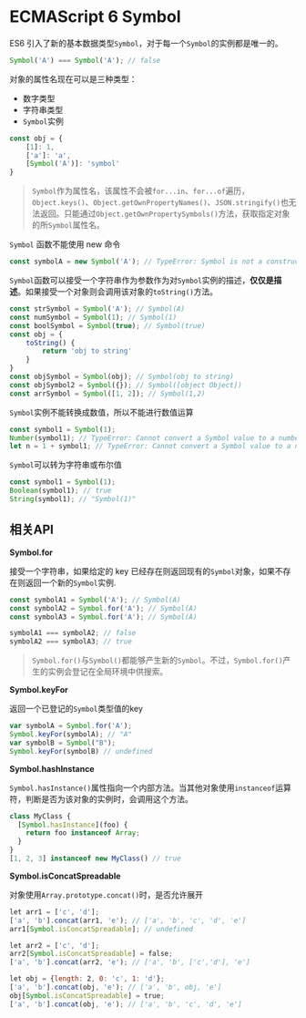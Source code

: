 # ECMAScript 6 Symbol

ES6 引入了新的基本数据类型`Symbol`，对于每一个`Symbol`的实例都是唯一的。

```js
Symbol('A') === Symbol('A'); // false
```

对象的属性名现在可以是三种类型：

* 数字类型
* 字符串类型
* `Symbol`实例

```js
const obj = {
    [1]: 1,
    ['a']: 'a',
    [Symbol('A')]: 'symbol'
}
```

> `Symbol`作为属性名，该属性不会被`for...in`、`for...of`遍历，`Object.keys()`、`Object.getOwnPropertyNames()`、`JSON.stringify()`也无法返回。只能通过`Object.getOwnPropertySymbols()`方法，获取指定对象的所`Symbol`属性名。

`Symbol` 函数不能使用 new 命令

```js
const symbolA = new Symbol('A'); // TypeError: Symbol is not a constructor
```

`Symbol`函数可以接受一个字符串作为参数作为对`Symbol`实例的描述，**仅仅是描述**。如果接受一个对象则会调用该对象的`toString()`方法。

```js
const strSymbol = Symbol('A'); // Symbol(A)
const numSymbol = Symbol(1); // Symbol(1)
const boolSymbol = Symbol(true); // Symbol(true)
const obj = {
    toString() {
        return 'obj to string'
    }
}
const objSymbol = Symbol(obj); // Symbol(obj to string)
const objSymbol2 = Symbol({}); // Symbol([object Object])
const arrSymbol = Symbol([1, 2]); // Symbol(1,2)
```

`Symbol`实例不能转换成数值，所以不能进行数值运算

```js
const symbol1 = Symbol(1);
Number(symbol1); // TypeError: Cannot convert a Symbol value to a number
let n = 1 + symbol1; // TypeError: Cannot convert a Symbol value to a number
```

`Symbol`可以转为字符串或布尔值

```js
const symbol1 = Symbol(1);
Boolean(symbol1); // true
String(symbol1); // "Symbol(1)"
```

## 相关API

**Symbol.for**

接受一个字符串，如果给定的 key 已经存在则返回现有的`Symbol`对象，如果不存在则返回一个新的`Symbol`实例.

```js
const symbolA1 = Symbol('A'); // Symbol(A)
const symbolA2 = Symbol.for('A'); // Symbol(A)
const symbolA3 = Symbol.for('A'); // Symbol(A)

symbolA1 === symbolA2; // false
symbolA2 === symbolA3; // true
```

> `Symbol.for()`与`Symbol()`都能够产生新的`Symbol`。不过，`Symbol.for()`产生的实例会登记在全局环境中供搜索。

**Symbol.keyFor**

返回一个已登记的`Symbol`类型值的key

```js
var symbolA = Symbol.for('A');
Symbol.keyFor(symbolA); // "A"
var symbolB = Symbol("B");
Symbol.keyFor(symbolB) // undefined
```

**Symbol.hashInstance**

`Symbol.hasInstance()`属性指向一个内部方法。当其他对象使用`instanceof`运算符，判断是否为该对象的实例时，会调用这个方法。

```js
class MyClass {
  [Symbol.hasInstance](foo) {
    return foo instanceof Array;
  }
}
[1, 2, 3] instanceof new MyClass() // true
```

**Symbol.isConcatSpreadable**

对象使用`Array.prototype.concat()`时，是否允许展开

```js
let arr1 = ['c', 'd'];
['a', 'b'].concat(arr1, 'e'); // ['a', 'b', 'c', 'd', 'e']
arr1[Symbol.isConcatSpreadable]; // undefined

let arr2 = ['c', 'd'];
arr2[Symbol.isConcatSpreadable] = false;
['a', 'b'].concat(arr2, 'e'); // ['a', 'b', ['c','d'], 'e']

let obj = {length: 2, 0: 'c', 1: 'd'};
['a', 'b'].concat(obj, 'e'); // ['a', 'b', obj, 'e']
obj[Symbol.isConcatSpreadable] = true;
['a', 'b'].concat(obj, 'e'); // ['a', 'b', 'c', 'd', 'e']
```



